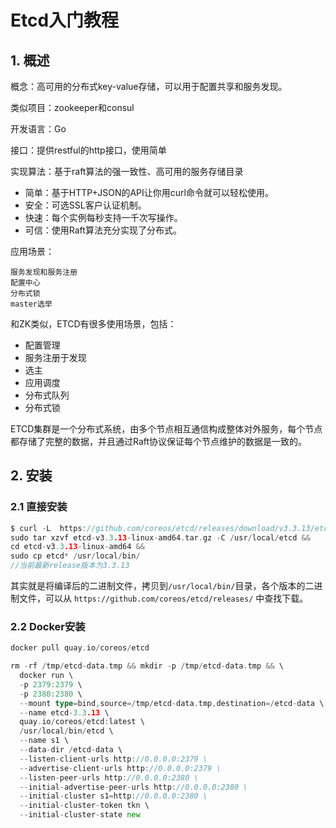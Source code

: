 # Etcd入门教程

## 1. 概述

概念：高可用的分布式key-value存储，可以用于配置共享和服务发现。 

类似项目：zookeeper和consul 

开发语言：Go 

接口：提供restful的http接口，使用简单 

实现算法：基于raft算法的强一致性、高可用的服务存储目录

- 简单：基于HTTP+JSON的API让你用curl命令就可以轻松使用。
- 安全：可选SSL客户认证机制。
- 快速：每个实例每秒支持一千次写操作。
- 可信：使用Raft算法充分实现了分布式。

应用场景：

```
服务发现和服务注册
配置中心
分布式锁
master选举
```

和ZK类似，ETCD有很多使用场景，包括：

- 配置管理
- 服务注册于发现
- 选主
- 应用调度
- 分布式队列
- 分布式锁

ETCD集群是一个分布式系统，由多个节点相互通信构成整体对外服务，每个节点都存储了完整的数据，并且通过Raft协议保证每个节点维护的数据是一致的。

## 2. 安装

### 2.1 直接安装

```go
$ curl -L  https://github.com/coreos/etcd/releases/download/v3.3.13/etcd-v3.3.13-linux-amd64.tar.gz -o etcd-v3.3.13-linux-amd64.tar.gz && 
sudo tar xzvf etcd-v3.3.13-linux-amd64.tar.gz -C /usr/local/etcd && 
cd etcd-v3.3.13-linux-amd64 && 
sudo cp etcd* /usr/local/bin/
//当前最新release版本为3.3.13 
```

其实就是将编译后的二进制文件，拷贝到`/usr/local/bin/`目录，各个版本的二进制文件，可以从 `https://github.com/coreos/etcd/releases/` 中查找下载。

### 2.2 Docker安装

```go
docker pull quay.io/coreos/etcd
```

```go
rm -rf /tmp/etcd-data.tmp && mkdir -p /tmp/etcd-data.tmp && \
  docker run \
  -p 2379:2379 \
  -p 2380:2380 \
  --mount type=bind,source=/tmp/etcd-data.tmp,destination=/etcd-data \
  --name etcd-3.3.13 \
  quay.io/coreos/etcd:latest \
  /usr/local/bin/etcd \
  --name s1 \
  --data-dir /etcd-data \
  --listen-client-urls http://0.0.0.0:2379 \
  --advertise-client-urls http://0.0.0.0:2379 \
  --listen-peer-urls http://0.0.0.0:2380 \
  --initial-advertise-peer-urls http://0.0.0.0:2380 \
  --initial-cluster s1=http://0.0.0.0:2380 \
  --initial-cluster-token tkn \
  --initial-cluster-state new
```

